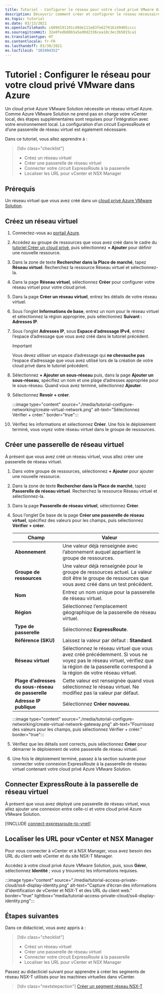 ```yaml
---
title: Tutoriel - Configurer le réseau pour votre cloud privé VMware dans Azure
description: Découvrir comment créer et configurer le réseau nécessaire au déploiement de votre cloud privé dans Azure
ms.topic: tutorial
ms.date: 03/13/2021
ms.openlocfilehash: c609d191191cd9de111e83fe62761b149405cccc
ms.sourcegitcommit: 32e0fedb80b5a5ed0d2336cea18c3ec3b5015ca1
ms.translationtype: HT
ms.contentlocale: fr-FR
ms.lasthandoff: 03/30/2021
ms.locfileid: "103494352"
---
```

# <a name="tutorial-configure-networking-for-your-vmware-private-cloud-in-azure"></a>Tutoriel : Configurer le réseau pour votre cloud privé VMware dans Azure

Un cloud privé Azure VMware Solution nécessite un réseau virtuel Azure. Comme Azure VMware Solution ne prend pas en charge votre vCenter local, des étapes supplémentaires sont requises pour l’intégration avec votre environnement local. La configuration d’un circuit ExpressRoute et d’une passerelle de réseau virtuel est également nécessaire.

Dans ce tutoriel, vous allez apprendre à :

> [!div class="checklist"]
> * Créez un réseau virtuel
> * Créer une passerelle de réseau virtuel
> * Connecter votre circuit ExpressRoute à la passerelle
> * Localiser les URL pour vCenter et NSX Manager

## <a name="prerequisites"></a>Prérequis 
Un réseau virtuel que vous avez créé dans un [cloud privé Azure VMware Solution](tutorial-create-private-cloud.md). 

## <a name="create-a-virtual-network"></a>Créez un réseau virtuel

1. Connectez-vous au [portail Azure](https://portal.azure.com).

1. Accédez au groupe de ressources que vous avez créé dans le cadre du [tutoriel Créer un cloud privé](tutorial-create-private-cloud.md), puis sélectionnez **+ Ajouter** pour définir une nouvelle ressource. 

1. Dans la zone de texte **Rechercher dans la Place de marché**, tapez **Réseau virtuel**. Recherchez la ressource Réseau virtuel et sélectionnez-la.

1. Dans la page **Réseau virtuel**, sélectionnez **Créer** pour configurer votre réseau virtuel pour votre cloud privé.

1. Dans la page **Créer un réseau virtuel**, entrez les détails de votre réseau virtuel.

1. Sous l’onglet **Informations de base**, entrez un nom pour le réseau virtuel et sélectionnez la région appropriée, puis sélectionnez **Suivant : Adresses IP**.

1. Sous l’onglet **Adresses IP**, sous **Espace d’adressage IPv4**, entrez l’espace d’adressage que vous avez créé dans le tutoriel précédent.

   > [!IMPORTANT]
   > Vous devez utiliser un espace d’adressage qui **ne chevauche pas** l’espace d’adressage que vous avez utilisé lors de la création de votre cloud privé dans le tutoriel précédent.

1. Sélectionnez **+ Ajouter un sous-réseau** puis, dans la page **Ajouter un sous-réseau**, spécifiez un nom et une plage d’adresses appropriée pour le sous-réseau. Quand vous avez terminé, sélectionnez **Ajouter**.

1. Sélectionnez **Revoir + créer**.

   :::image type="content" source="./media/tutorial-configure-networking/create-virtual-network.png" alt-text="Sélectionnez Vérifier + créer." border="true":::

1. Vérifiez les informations et sélectionnez **Créer**. Une fois le déploiement terminé, vous voyez votre réseau virtuel dans le groupe de ressources.

## <a name="create-a-virtual-network-gateway"></a>Créer une passerelle de réseau virtuel

À présent que vous avez créé un réseau virtuel, vous allez créer une passerelle de réseau virtuel.

1. Dans votre groupe de ressources, sélectionnez **+ Ajouter** pour ajouter une nouvelle ressource.

1. Dans la zone de texte **Rechercher dans la Place de marché**, tapez **Passerelle de réseau virtuel**. Recherchez la ressource Réseau virtuel et sélectionnez-la.

1. Dans la page **Passerelle de réseau virtuel**, sélectionnez **Créer**.

1. Sous l’onglet De base de la page **Créer une passerelle de réseau virtuel**, spécifiez des valeurs pour les champs, puis sélectionnez **Vérifier + créer**. 

   | Champ | Valeur |
   | --- | --- |
   | **Abonnement** | Une valeur déjà renseignée avec l’abonnement auquel appartient le groupe de ressources. |
   | **Groupe de ressources** | Une valeur déjà renseignée pour le groupe de ressources actuel. La valeur doit être le groupe de ressources que vous avez créé dans un test précédent. |
   | **Nom** | Entrez un nom unique pour la passerelle de réseau virtuel. |
   | **Région** | Sélectionnez l’emplacement géographique de la passerelle de réseau virtuel. |
   | **Type de passerelle** | Sélectionnez **ExpressRoute**. |
   | **Référence (SKU)** | Laissez la valeur par défaut : **Standard**. |
   | **Réseau virtuel** | Sélectionnez le réseau virtuel que vous avez créé précédemment. Si vous ne voyez pas le réseau virtuel, vérifiez que la région de la passerelle correspond à la région de votre réseau virtuel. |
   | **Plage d’adresses du sous-réseau de passerelle** | Cette valeur est renseignée quand vous sélectionnez le réseau virtuel. Ne modifiez pas la valeur par défaut. |
   | **Adresse IP publique** | Sélectionnez **Créer nouveau**. |

   :::image type="content" source="./media/tutorial-configure-networking/create-virtual-network-gateway.png" alt-text="Fournissez des valeurs pour les champs, puis sélectionnez Vérifier + créer." border="true":::

1. Vérifiez que les détails sont corrects, puis sélectionnez **Créer** pour démarrer le déploiement de votre passerelle de réseau virtuel. 
1. Une fois le déploiement terminé, passez à la section suivante pour connecter votre connexion ExpressRoute à la passerelle de réseau virtuel contenant votre cloud privé Azure VMware Solution.

## <a name="connect-expressroute-to-the-virtual-network-gateway"></a>Connecter ExpressRoute à la passerelle de réseau virtuel

À présent que vous avez déployé une passerelle de réseau virtuel, vous allez ajouter une connexion entre celle-ci et votre cloud privé Azure VMware Solution.

[!INCLUDE [connect-expressroute-to-vnet](includes/connect-expressroute-vnet.md)]


## <a name="locate-the-urls-for-vcenter-and-nsx-manager"></a>Localiser les URL pour vCenter et NSX Manager

Pour vous connecter à vCenter et à NSX Manager, vous avez besoin des URL du client web vCenter et du site NSX-T Manager. 

Accédez à votre cloud privé Azure VMware Solution, puis, sous **Gérer**, sélectionnez **Identité** ; vous y trouverez les informations requises.

:::image type="content" source="./media/tutorial-access-private-cloud/ss4-display-identity.png" alt-text="Capture d’écran des informations d’identification de vCenter et NSX-T et des URL du client web." border="true" lightbox="media/tutorial-access-private-cloud/ss4-display-identity.png":::

## <a name="next-steps"></a>Étapes suivantes

Dans ce didacticiel, vous avez appris à :

> [!div class="checklist"]
> * Créez un réseau virtuel
> * Créer une passerelle de réseau virtuel
> * Connecter votre circuit ExpressRoute à la passerelle
> * Localiser les URL pour vCenter et NSX Manager

Passez au didacticiel suivant pour apprendre à créer les segments de réseau NSX-T utilisés pour les machines virtuelles dans vCenter.

> [!div class="nextstepaction"]
> [Créer un segment réseau NSX-T](tutorial-nsx-t-network-segment.md)